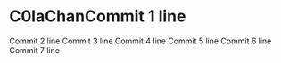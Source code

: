 # C0laChanCommit 1 line
Commit 2 line
Commit 3 line
Commit 4 line
Commit 5 line
Commit 6 line
Commit 7 line
